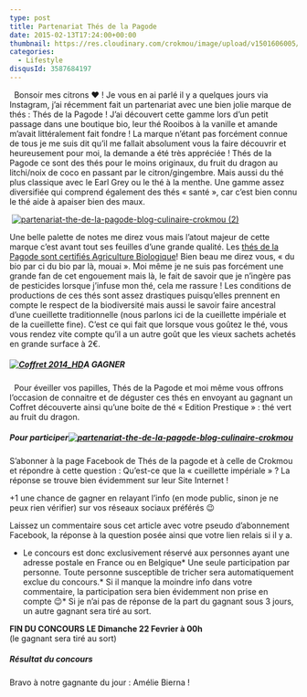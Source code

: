```yaml
---
type: post
title: Partenariat Thés de la Pagode
date: 2015-02-13T17:24:00+00:00
thumbnail: https://res.cloudinary.com/crokmou/image/upload/v1501606005/partenariat-the-de-la-pagode-blog-culinaire-crokmou-1-160x107_xotacm.jpg
categories: 
  - Lifestyle
disqusId: 3587684197
---
```


  Bonsoir mes citrons ❤ ! Je vous en ai parlé il y a quelques jours via Instagram, j’ai récemment fait un partenariat avec une bien jolie marque de thés : Thés de la Pagode ! J’ai découvert cette gamme lors d’un petit passage dans une boutique bio, leur thé Rooibos à la vanille et amande m’avait littéralement fait fondre ! La marque n’étant pas forcément connue de tous je me suis dit qu’il me fallait absolument vous la faire découvrir et heureusement pour moi, la demande a été très appréciée ! Thés de la Pagode ce sont des thés pour le moins originaux, du fruit du dragon au litchi/noix de coco en passant par le citron/gingembre. Mais aussi du thé plus classique avec le Earl Grey ou le thé à la menthe. Une gamme assez diversifiée qui comprend également des thés « santé », car c’est bien connu le thé aide à apaiser bien des maux.

 [![partenariat-the-de-la-pagode-blog-culinaire-crokmou (2)](https://res.cloudinary.com/crokmou/image/upload/v1501606008/partenariat-the-de-la-pagode-blog-culinaire-crokmou-2_hhbpxm.jpg)](https://res.cloudinary.com/crokmou/image/upload/v1501606008/partenariat-the-de-la-pagode-blog-culinaire-crokmou-2_hhbpxm.jpg)

Une belle palette de notes me direz vous mais l’atout majeur de cette marque c’est avant tout ses feuilles d’une grande qualité. Les [thés de la Pagode sont certifiés Agriculture Biologique](http://www.thesdelapagode.com/content/147-pourquoi-du-the-bio)! Bien beau me direz vous, « du bio par ci du bio par là, mouai ». Moi même je ne suis pas forcément une grande fan de cet engouement mais là, le fait de savoir que je n’ingère pas de pesticides lorsque j’infuse mon thé, cela me rassure ! Les conditions de productions de ces thés sont assez drastiques puisqu’elles prennent en compte le respect de la biodiversité mais aussi le savoir faire ancestral d’une cueillette traditionnelle (nous parlons ici de la cueillette impériale et de la cueillette fine). C’est ce qui fait que lorsque vous goûtez le thé, vous vous rendez vite compte qu’il a un autre goût que les vieux sachets achetés en grande surface à 2€.  

##### [![Coffret 2014_HD](https://res.cloudinary.com/crokmou/image/upload/v1501605744/Coffret-2014_HD_qr45bq.jpg)](https://res.cloudinary.com/crokmou/image/upload/v1501605744/Coffret-2014_HD_qr45bq.jpg)A GAGNER

  Pour éveiller vos papilles, Thés de la Pagode et moi même vous offrons l’occasion de connaitre et de déguster ces thés en envoyant au gagnant un Coffret découverte ainsi qu’une boite de thé « Edition Prestique » : thé vert au fruit du dragon.        

##### Pour participer[![partenariat-the-de-la-pagode-blog-culinaire-crokmou](https://res.cloudinary.com/crokmou/image/upload/v1501606009/partenariat-the-de-la-pagode-blog-culinaire-crokmou_zawt9z.jpg)](https://res.cloudinary.com/crokmou/image/upload/v1501606009/partenariat-the-de-la-pagode-blog-culinaire-crokmou_zawt9z.jpg)

S’abonner à la page Facebook de Thés de la pagode et à celle de Crokmou et répondre à cette question : Qu’est-ce que la « cueillette impériale » ? La réponse se trouve bien évidemment sur leur Site Internet !

+1 une chance de gagner en relayant l’info (en mode public, sinon je ne peux rien vérifier) sur vos réseaux sociaux préférés 😉

Laissez un commentaire sous cet article avec votre pseudo d’abonnement Facebook, la réponse à la question posée ainsi que votre lien relais si il y a.

*   Le concours est donc exclusivement réservé aux personnes ayant une adresse postale en France ou en Belgique*   Une seule participation par personne. Toute personne susceptible de tricher sera automatiquement exclue du concours.*   Si il manque la moindre info dans votre commentaire, la participation sera bien évidemment non prise en compte 😉*   Si je n’ai pas de réponse de la part du gagnant sous 3 jours, un autre gagnant sera tiré au sort. 

**FIN DU CONCOURS LE Dimanche 22 Fevrier à 00h**  
(le gagnant sera tiré au sort)

##### Résultat du concours

Bravo à notre gagnante du jour : Amélie Bierna !